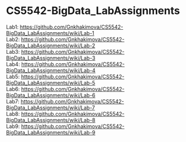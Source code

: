 # CS5542-BigData_LabAssignments  
Lab1: https://github.com/Gnkhakimova/CS5542-BigData_LabAssignments/wiki/Lab-1  
Lab2: https://github.com/Gnkhakimova/CS5542-BigData_LabAssignments/wiki/Lab-2    
Lab3: https://github.com/Gnkhakimova/CS5542-BigData_LabAssignments/wiki/Lab-3  
Lab4: https://github.com/Gnkhakimova/CS5542-BigData_LabAssignments/wiki/Lab-4  
Lab5: https://github.com/Gnkhakimova/CS5542-BigData_LabAssignments/wiki/Lab-5  
Lab6: https://github.com/Gnkhakimova/CS5542-BigData_LabAssignments/wiki/Lab-6  
Lab7: https://github.com/Gnkhakimova/CS5542-BigData_LabAssignments/wiki/Lab-7   
Lab8: https://github.com/Gnkhakimova/CS5542-BigData_LabAssignments/wiki/Lab-8  
Lab9: https://github.com/Gnkhakimova/CS5542-BigData_LabAssignments/wiki/Lab-9
